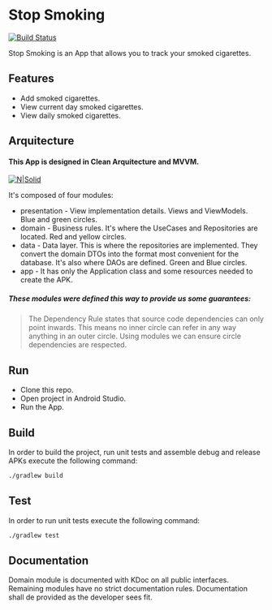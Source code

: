 # Stop Smoking

[![Build Status](https://travis-ci.org/joemccann/dillinger.svg?branch=master)](https://travis-ci.org/joemccann/dillinger)

Stop Smoking is an App that allows you to track your smoked cigarettes.

## Features

- Add smoked cigarettes.
- View current day smoked cigarettes.
- View daily smoked cigarettes.

## Arquitecture

#### This App is designed in Clean Arquitecture and MVVM.

[![N|Solid](https://blog.cleancoder.com/uncle-bob/images/2012-08-13-the-clean-architecture/CleanArchitecture.jpg)](https://blog.cleancoder.com/uncle-bob/images/2012-08-13-the-clean-architecture/CleanArchitecture.jpg)

It's composed of four modules:

- presentation - View implementation details. Views and ViewModels. Blue and green circles.
- domain - Business rules. It's where the UseCases and Repositories are located. Red and yellow
  circles.
- data - Data layer. This is where the repositories are implemented. They convert the domain DTOs
  into the format most convenient for the database. It's also where DAOs are defined. Green and Blue
  circles.
- app - It has only the Application class and some resources needed to create the APK.

##### These modules were defined this way to provide us some guarantees:

> The Dependency Rule states that source code dependencies can only point inwards. This means no
> inner circle can refer
> in any way anything in an outer circle. Using modules we can ensure circle dependencies are
> respected.

## Run

- Clone this repo.
- Open project in Android Studio.
- Run the App.

## Build

In order to build the project, run unit tests and assemble debug and release APKs execute the
following command:

```sh
./gradlew build
```

## Test

In order to run unit tests execute the following command:

```sh
./gradlew test
```

## Documentation

Domain module is documented with KDoc on all public interfaces.  
Remaining modules have no strict documentation rules. Documentation shall de provided as the
developer sees fit.
